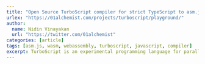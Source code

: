 ```yaml
---
title: "Open Source TurboScript compiler for strict TypeScript to asm.js and WebAssembly"
urlex: "https://01alchemist.com/projects/turboscript/playground/"
author:
  name: Nidin Vinayakan
  url: "https://twitter.com/01alchemist"
categories: [article]
tags: [asm.js, wasm, webassembly, turboscript, javascript, compiler]
excerpt: TurboScript is an experimental programming language for parallel programming for web which compiles to JavaScript, asm.js and WebAssembly. The syntax is same as TypeScript with few enhancements and the compiler is open source and written in TypeScript.
---
```

